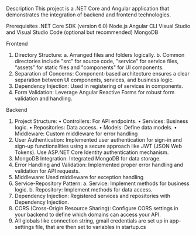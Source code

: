 Description
This project is a .NET Core and Angular application that demonstrates the integration of backend and frontend technologies. 

Prerequisites
.NET Core SDK (version 6.0)
Node.js 
Angular CLI 
Visual Studio and Visual Studio Code (optional but recommended)
MongoDB

Frontend
1.	Directory Structure: 
  a.	Arranged files and folders logically.
  b.	Common directories include "src" for source code, "service" for service files, “assets” for static files and "components" for UI components.
2.	Separation of Concerns: Component-based architecture ensures a clear separation between UI components, services, and business logic.
3.	Dependency Injection: Used in registering of services in components.
4.	Form Validation: Leverage Angular Reactive Forms for robust form validation and handling.

Backend
1.	Project Structure:
  •	Controllers: For API endpoints.
  •	Services: Business logic.
  •	Repositories: Data access.
  •	Models: Define data models.
  •	Middleware: Custom middleware for error handling
2.	User Authentication: Implemented user authentication for sign-in and sign-up functionalities using a secure approach like JWT (JSON Web Tokens). Use ASP.NET Core Identity authentication mechanism.
3.	MongoDB Integration: Integrated MongoDB for data storage.
4.	Error Handling and Validation: Implemented proper error handling and validation for API requests.
5.	Middleware: Used middleware for exception handling
6.	Service-Repository Pattern: 
  a.	Service: Implement methods for business logic. 
  b.	Repository: Implement methods for data access.
7.	Dependency Injection: Registered services and repositories with Dependency Injection.
8.	CORS (Cross-Origin Resource Sharing): Configure CORS settings in your backend to define which domains can access your API.
9.	All globals like connection string, gmail credentials are set up in app-settings file, that are then set to variables in startup.cs

